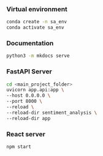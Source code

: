 ### Virtual environment

```bash
conda create -n sa_env
conda activate sa_env
```

### Documentation

```bash
python3 -m mkdocs serve
```

### FastAPI Server

```bash
cd <main_project_folder>
uvicorn app.api:app \
--host 0.0.0.0 \
--port 8000 \
--reload \
--reload-dir sentiment_analysis \
--reload-dir app
```

### React server

```bash
npm start
```
